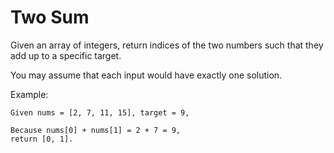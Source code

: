# Two Sum

Given an array of integers, return indices of the two numbers such that they add
up to a specific target.

You may assume that each input would have exactly one solution.

Example:

```
Given nums = [2, 7, 11, 15], target = 9,

Because nums[0] + nums[1] = 2 + 7 = 9,
return [0, 1].
```
